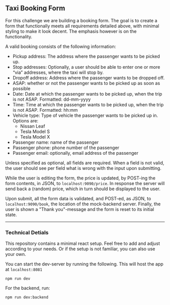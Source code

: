 ## Taxi Booking Form ##

For this challenge we are building a booking form. The goal is to create a form that functionally meets all requirements detailed above, with minimal styling to make it look decent. The emphasis however is on the functionality. 

A valid booking consists of the following information:
 - Pickup address: The address where the passenger wants to be picked up. 
 - Stop addresses: Optionally, a user should be able to enter one or more “via” addresses, where the taxi will stop by. 
 - Dropoff address: Address where the passenger wants to be dropped off.
 - ASAP: whether or not the passenger wants to be picked up as soon as possible
 - Date: Date at which the passenger wants to be picked up, when the trip is not ASAP. Formatted: dd-mm-yyyy
 - Time: Time at which the passenger wants to be picked up, when the trip is not ASAP. Formatted: hh:mm
 - Vehicle type: Type of vehicle the passenger wants to be picked up in. Options are:
   - Nissan Leaf
   - Tesla Model S
   - Tesla Model X
 - Passenger name: name of the passenger
 - Passenger phone: phone number of the passenger
 - Passenger email: optionally, email address of the passenger

Unless specified as optional, all fields are required. When a field is not valid, the user should see per field what is wrong with the input upon submitting. 

While the user is editing the form, the price is updated, by POST-ing the form contents, in JSON, to `localhost:9090/price`. In response the server will send back a (random) price, which in turn should be displayed to the user.

Upon submit, all the form data is validated, and POST-ed, as JSON, to `localhost:9090/book`, the location of the mock-backend server. 
Finally, the user is shown a "Thank you"-message and the form is reset to its initial state. 

---

### Technical Detials ##

This repository contains a minimal react setup. Feel free to add and adjust according to your needs.
Or if the setup is not familiar, you can also use your own.

You can start the dev-server by running the following. This will host the app at `localhost:8081`

```
npm run dev
```

For the backend, run:
```
npm run dev:backend
```

